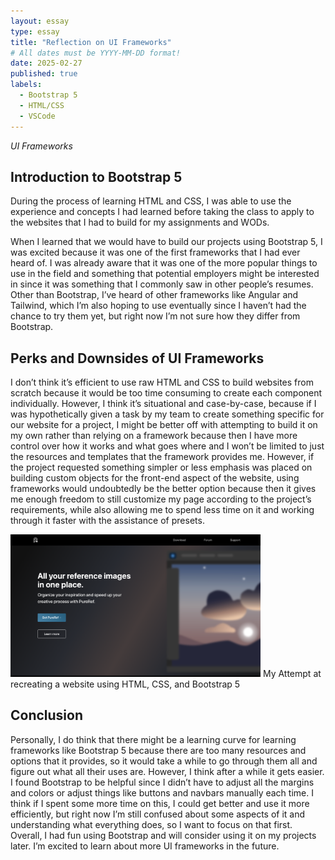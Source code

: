 ```yaml
---
layout: essay
type: essay
title: "Reflection on UI Frameworks"
# All dates must be YYYY-MM-DD format!
date: 2025-02-27
published: true
labels:
  - Bootstrap 5
  - HTML/CSS
  - VSCode
---
```




*UI Frameworks*


## Introduction to Bootstrap 5
During the process of learning HTML and CSS, I was able to use the experience and concepts I had learned before taking the class to apply to the websites that I had to build for my assignments and WODs. 

When I learned that we would have to build our projects using Bootstrap 5, I was excited because it was one of the first frameworks that I had ever heard of. I was already aware that it was one of the more popular things to use in the field and something that potential employers might be interested in since it was something that I commonly saw in other people’s resumes. Other than Bootstrap, I’ve heard of other frameworks like Angular and Tailwind, which I’m also hoping to use eventually since I haven’t had the chance to try them yet, but right now I’m not sure how they differ from Bootstrap. 

## Perks and Downsides of UI Frameworks
I don’t think it’s efficient to use raw HTML and CSS to build websites from scratch because it would be too time consuming to create each component individually. However, I think it’s situational and case-by-case, because if I was hypothetically given a task by my team to create something specific for our website for a project, I might be better off with attempting to build it on my own rather than relying on a framework because then I have more control over how it works and what goes where and I won’t be limited to just the resources and templates that the framework provides me. However, if the project requested something simpler or less emphasis was placed on building custom objects for the front-end aspect of the website, using frameworks would undoubtedly be the better option because then it gives me enough freedom to still customize my page according to the project’s requirements, while also allowing me to spend less time on it and working through it faster with the assistance of presets.   

<img width="400px" class="rounded float-start pe-4" src="../img/difficulty/attempt1.png">
My Attempt at recreating a website using HTML, CSS, and Bootstrap 5

## Conclusion
Personally, I do think that there might be a learning curve for learning frameworks like Bootstrap 5 because there are too many resources and options that it provides, so it would take a while to go through them all and figure out what all their uses are. However, I think after a while it gets easier. I found Bootstrap to be helpful since I didn’t have to adjust all the margins and colors or adjust things like buttons and navbars manually each time. I think if I spent some more time on this, I could get better and use it more efficiently, but right now I’m still confused about some aspects of it and understanding what everything does, so I want to focus on that first. Overall, I had fun using Bootstrap and will consider using it on my projects later. I’m excited to learn about more UI frameworks in the future. 




